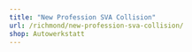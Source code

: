 ```yaml
---
title: "New Profession SVA Collision"
url: /richmond/new-profession-sva-collision/
shop: Autowerkstatt
---
```

